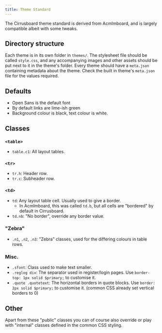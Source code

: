```yaml
---
title: Theme Standard
---
```

The Cirrusboard theme standard is derived from Acmlmboard, and is largely compatible albeit with some tweaks.

## Directory structure
Each theme is in its own folder in `themes/`. The stylesheet file should be called `style.css`, and any accompanying images and other assets should be put next to it in the theme's folder. Every theme should have a `meta.json` containing metadata about the theme. Check the built in theme's `meta.json` file for the values required.

## Defaults
- Open Sans is the default font
- By default links are lime-ish green
- Background colour is black, text colour is white.

## Classes

### `<table>`
- `table.c1`: All layout tables.

### `<tr>`
- `tr.h`: Header row.
- `tr.c`: Subheader row.

### `<td>`
- `td`: Any layout table cell. Usually used to give a border.
	- In Acmlmboard, this was called `td.b`, but all cells are "bordered" by default in Cirrusboard.
- `td.nb`: "No border", override any border value.

### "Zebra"
- `.n1`, `.n2`, `.n3`: "Zebra" classes, used for the differing colours in table rows.

### Misc.
- `.sfont`: Class used to make text smaller.
- `.reglog div`: The separator used in register/login pages. Use `border-top: 1px solid $primary;` to customise it.
- `.quote .quotetext`: The horizontal borders in quote blocks. Use `border: 2px solid $primary;` to customise it. (common CSS already set vertical borders to 0)

## Other
Apart from these "public" classes you can of course also override or play with "internal" classes defined in the common CSS styling.
